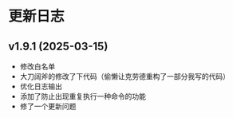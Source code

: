 # 更新日志

## v1.9.1 (2025-03-15)
- 修改白名单
- 大刀阔斧的修改了下代码（偷懒让克劳德重构了一部分我写的代码）
- 优化日志输出
- 添加了防止出现重复执行一种命令的功能
- 修了一个更新问题